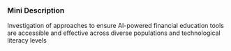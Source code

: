### Mini Description

Investigation of approaches to ensure AI-powered financial education tools are accessible and effective across diverse populations and technological literacy levels
